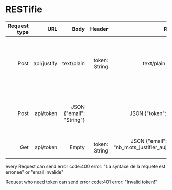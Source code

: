 # RESTifie

| Request type  | URL        | Body              | Header        | Response                | Error      |
| ------------: | ---------: | ----------------: | ------------: | ----------------------: |-----------: |
| Post | api/justify | text/plain | token: String | text/plain text align | code:402 {error: "vous avez depasser la limite quotidienne de 80 000 mots"} |
| Post | api/token | JSON {"email": "String"} | | JSON {"token": "String"} | code:403 {error: "cette email existe deja"}<br>code:403 {error:"email invalide"} |
| Get | api/token   | Empty | token: String | JSON {"email": "String", "nb_mots_justifier_aujourdhui": Integer}| |

<p>every Request can send error code:400 error: "La syntaxe de la requete est erronee" or "email invalide"</p>

<p>Request who need token can send error code:401 error: "Invalid token!"</p>
